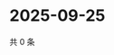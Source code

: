 # 2025-09-25

共 0 条

<!-- BEGIN ZHIHUVIDEO -->
<!-- 最后更新时间 Thu Sep 25 2025 03:09:11 GMT+0800 (China Standard Time) -->

<!-- END ZHIHUVIDEO -->
